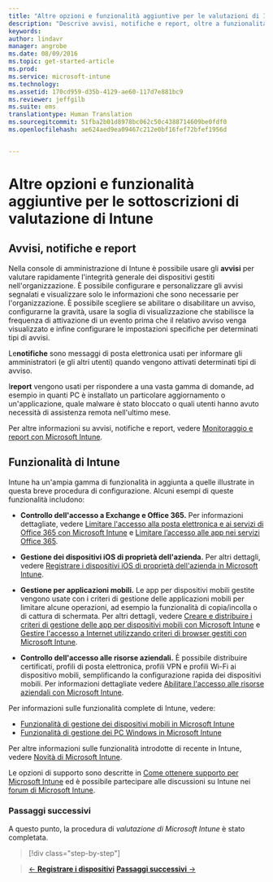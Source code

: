 ```yaml
---
title: "Altre opzioni e funzionalità aggiuntive per le valutazioni di Intune | Microsoft Intune"
description: "Descrive avvisi, notifiche e report, oltre a funzionalità generali di Intune che è necessario conoscere quando si esegue l'iscrizione per una valutazione gratuita di 30 giorni di Intune"
keywords: 
author: lindavr
manager: angrobe
ms.date: 08/09/2016
ms.topic: get-started-article
ms.prod: 
ms.service: microsoft-intune
ms.technology: 
ms.assetid: 170cd959-d35b-4129-ae60-117d7e881bc9
ms.reviewer: jeffgilb
ms.suite: ems
translationtype: Human Translation
ms.sourcegitcommit: 51fba2b01d8978bc062c50c4388714609be0fdf0
ms.openlocfilehash: ae624aed9ea09467c212e0bf16fef72bfef1956d


---
```


# Altre opzioni e funzionalità aggiuntive per le sottoscrizioni di valutazione di Intune

## Avvisi, notifiche e report
Nella console di amministrazione di Intune è possibile usare gli **avvisi** per valutare rapidamente l'integrità generale dei dispositivi gestiti nell'organizzazione. È possibile configurare e personalizzare gli avvisi segnalati e visualizzare solo le informazioni che sono necessarie per l'organizzazione. È possibile scegliere se abilitare o disabilitare un avviso, configurarne la gravità, usare la soglia di visualizzazione che stabilisce la frequenza di attivazione di un evento prima che il relativo avviso venga visualizzato e infine configurare le impostazioni specifiche per determinati tipi di avvisi.

Le**notifiche** sono messaggi di posta elettronica usati per informare gli amministratori (e gli altri utenti) quando vengono attivati determinati tipi di avviso.

I**report** vengono usati per rispondere a una vasta gamma di domande, ad esempio in quanti PC è installato un particolare aggiornamento o un'applicazione, quale malware è stato bloccato o quali utenti hanno avuto necessità di assistenza remota nell'ultimo mese.

Per altre informazioni su avvisi, notifiche e report, vedere [Monitoraggio e report con Microsoft Intune](/Intune/Deploy-Use/monitoring-and-reports-with-microsoft-intune).

## Funzionalità di Intune
Intune ha un'ampia gamma di funzionalità in aggiunta a quelle illustrate in questa breve procedura di configurazione. Alcuni esempi di queste funzionalità includono:

-   **Controllo dell'accesso a Exchange e Office 365.** Per informazioni dettagliate, vedere [Limitare l'accesso alla posta elettronica e ai servizi di Office 365 con Microsoft Intune](https://technet.microsoft.com/library/dn705841.aspx) e [Limitare l’accesso alle app nei servizi Office 365](https://technet.microsoft.com/library/dn818907.aspx).

-   **Gestione dei dispositivi iOS di proprietà dell'azienda.** Per altri dettagli, vedere [Registrare i dispositivi iOS di proprietà dell'azienda in Microsoft Intune](/Intune/Deploy-Use/enroll-corporate-owned-ios-devices-in-microsoft-intune).

-   **Gestione per applicazioni mobili.** Le app per dispositivi mobili gestite vengono usate con i criteri di gestione delle applicazioni mobili per limitare alcune operazioni, ad esempio la funzionalità di copia/incolla o di cattura di schermata. Per altri dettagli, vedere [Creare e distribuire i criteri di gestione delle app per dispositivi mobili con Microsoft Intune](/Intune/Deploy-Use/create-and-deploy-mobile-app-management-policies-with-microsoft-intune) e [Gestire l'accesso a Internet utilizzando criteri di browser gestiti con Microsoft Intune](/Intune/Deploy-Use/manage-internet-access-using-managed-browser-policies).

-   **Controllo dell'accesso alle risorse aziendali.** È possibile distribuire certificati, profili di posta elettronica, profili VPN e profili Wi-Fi ai dispositivo mobili, semplificando la configurazione rapida dei dispositivi mobili. Per informazioni dettagliate vedere [Abilitare l'accesso alle risorse aziendali con Microsoft Intune](/Intune/Deploy-Use/enable-access-to-company-resources-with-microsoft-intune).

Per informazioni sulle funzionalità complete di Intune, vedere:
- [Funzionalità di gestione dei dispositivi mobili in Microsoft Intune](/intune/get-started/mobile-device-management-capabilities-in-microsoft-intune)
- [Funzionalità di gestione dei PC Windows in Microsoft Intune](/intune/get-started/windows-pc-management-capabilities-in-microsoft-intune)

Per altre informazioni sulle funzionalità introdotte di recente in Intune, vedere [Novità di Microsoft Intune](/Intune/Deploy-Use/whats-new-in-microsoft-intune).

Le opzioni di supporto sono descritte in [Come ottenere supporto per Microsoft Intune](/Intune/Troubleshoot/how-to-get-support-for-microsoft-intune) ed è possibile partecipare alle discussioni su Intune nei [forum di Microsoft Intune](https://social.technet.microsoft.com/Forums/en-US/home?forum=microsoftintuneprod).

### Passaggi successivi
A questo punto, la procedura di *valutazione di Microsoft Intune* è stato completata.

>[!div class="step-by-step"]

>[&larr; **Registrare i dispositivi**](.\get-started-with-a-30-day-trial-of-microsoft-intune-step-5.md)     [**Passaggi successivi** &rarr;](.\get-started-with-a-30-day-trial-of-microsoft-intune-step-7.md)  



<!--HONumber=Aug16_HO2-->


